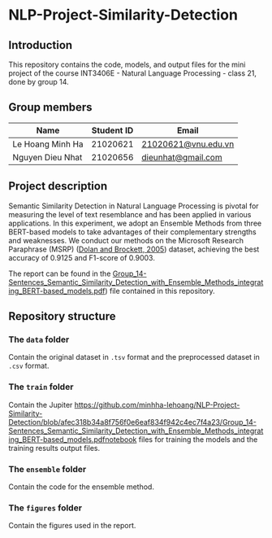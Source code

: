 # NLP-Project-Similarity-Detection

## Introduction
This repository contains the code, models, and output files for the mini project of the course INT3406E - Natural Language Processing - class 21, done by group 14.
  
## Group members
| Name               | Student ID | Email               |
|--------------------|------------|---------------------|
| Le Hoang Minh Ha   | 21020621   | 21020621@vnu.edu.vn |
| Nguyen Dieu Nhat   | 21020656   | dieunhat@gmail.com |

## Project description
Semantic Similarity Detection in Natural Language Processing is pivotal for measuring the level of text resemblance and has been applied in various applications. In this experiment, we adopt an Ensemble Methods
from three BERT-based models to take advantages of their complementary strengths and weaknesses. We conduct our methods on the Microsoft Research Paraphrase (MSRP) ([Dolan and Brockett, 2005](https://aclanthology.org/I05-5002/)) dataset, achieving the best accuracy of 0.9125 and F1-score of 0.9003.

The report can be found in the [Group_14-Sentences_Semantic_Similarity_Detection_with_Ensemble_Methods_integrating_BERT-based_models.pdf](https://github.com/minhha-lehoang/NLP-Project-Similarity-Detection/blob/afec318b34a8f756f0e6eaf834f942c4ec7f4a23/Group_14-Sentences_Semantic_Similarity_Detection_with_Ensemble_Methods_integrating_BERT-based_models.pdf)) file contained in this repository.

## Repository structure
### The `data` folder
Contain the original dataset in `.tsv` format and the preprocessed dataset in `.csv` format.

### The `train` folder
Contain the Jupiter https://github.com/minhha-lehoang/NLP-Project-Similarity-Detection/blob/afec318b34a8f756f0e6eaf834f942c4ec7f4a23/Group_14-Sentences_Semantic_Similarity_Detection_with_Ensemble_Methods_integrating_BERT-based_models.pdfnotebook files for training the models and the training results output files.

### The `ensemble` folder
Contain the code for the ensemble method.

### The `figures` folder
Contain the figures used in the report.
